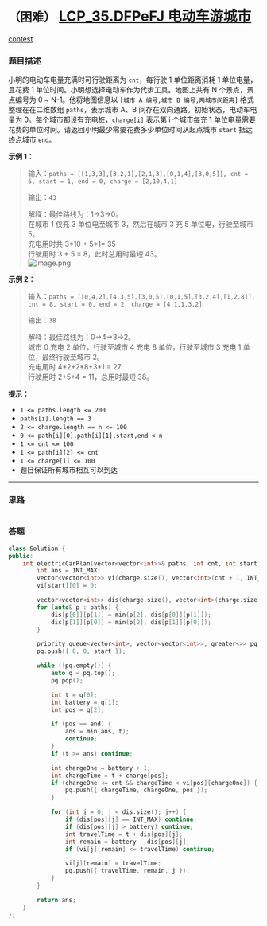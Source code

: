 # `（困难）` [LCP_35.DFPeFJ 电动车游城市](https://leetcode-cn.com/problems/DFPeFJ/)

[contest](https://leetcode-cn.com/contest/season/2021-spring/problems/DFPeFJ/)

### 题目描述
<p>小明的电动车电量充满时可行驶距离为 <code>cnt</code>，每行驶 1 单位距离消耗 1 单位电量，且花费 1 单位时间。小明想选择电动车作为代步工具。地图上共有 N 个景点，景点编号为 0 ~ N-1。他将地图信息以 <code>[城市 A 编号,城市 B 编号,两城市间距离]</code> 格式整理在在二维数组 <code>paths</code>，表示城市 A、B 间存在双向通路。初始状态，电动车电量为 0。每个城市都设有充电桩，<code>charge[i]</code> 表示第 i 个城市每充 1 单位电量需要花费的单位时间。请返回小明最少需要花费多少单位时间从起点城市 <code>start</code> 抵达终点城市 <code>end</code>。</p>
<p><strong>示例 1：</strong></p>
<blockquote>
<p>输入：<code>paths = [[1,3,3],[3,2,1],[2,1,3],[0,1,4],[3,0,5]], cnt = 6, start = 1, end = 0, charge = [2,10,4,1]</code></p>
<p>输出：<code>43</code></p>
<p>解释：最佳路线为：1-&gt;3-&gt;0。<br>
在城市 1 仅充 3 单位电至城市 3，然后在城市 3 充 5 单位电，行驶至城市 5。<br>
充电用时共 3*10 + 5*1= 35<br>
行驶用时 3 + 5 = 8，此时总用时最短 43。<br>
<img src="https://pic.leetcode-cn.com/1616125304-mzVxIV-image.png" alt="image.png" onerror="this.src='data:image/svg+xml,%3Csvg height=\'150\' viewBox=\'0 0 150 150\' width=\'150\' xmlns=\'http://www.w3.org/2000/svg\'%3E%3Cpath d=\'m2465 2286.42347-18.95363-18.92555-50.0112 43.79935-24.62708-24.5906-33.41155 24.5906-22.99654-17.22567v-73.0716c0-2.20914 1.79086-4 4-4h142c2.20914 0 4 1.79086 4 4zm-122-25.59081c5.52285 0 10-4.47052 10-9.98518 0-5.51467-4.47715-9.98519-10-9.98519s-10 4.47052-10 9.98519c0 5.51466 4.47715 9.98518 10 9.98518zm122 40.89296v61.27438c0 2.20914-1.79086 4-4 4h-142c-2.20914 0-4-1.79086-4-4v-53.62625l22.99654 17.22567 33.41155-24.5906 24.62708 24.5906 50.0112-43.79935z\' fill=\'%23eee\' fill-rule=\'evenodd\' transform=\'translate(-2315 -2217)\'/%3E%3C/svg%3E'; "></p>
</blockquote>
<p><strong>示例 2：</strong></p>
<blockquote>
<p>输入：<code>paths = [[0,4,2],[4,3,5],[3,0,5],[0,1,5],[3,2,4],[1,2,8]], cnt = 8, start = 0, end = 2, charge = [4,1,1,3,2]</code></p>
<p>输出：<code>38</code></p>
<p>解释：最佳路线为：0-&gt;4-&gt;3-&gt;2。<br>
城市 0 充电 2 单位，行驶至城市 4 充电 8 单位，行驶至城市 3 充电 1 单位，最终行驶至城市 2。<br>
充电用时 4*2+2*8+3*1 = 27<br>
行驶用时 2+5+4 = 11，总用时最短 38。</p>
</blockquote>
<p><strong>提示：</strong></p>
<ul>
<li><code>1 &lt;= paths.length &lt;= 200</code></li>
<li><code>paths[i].length == 3</code></li>
<li><code>2 &lt;= charge.length == n &lt;= 100</code></li>
<li><code>0 &lt;= path[i][0],path[i][1],start,end &lt; n</code></li>
<li><code>1 &lt;= cnt &lt;= 100</code></li>
<li><code>1 &lt;= path[i][2] &lt;= cnt</code></li>
<li><code>1 &lt;= charge[i] &lt;= 100</code></li>
<li>题目保证所有城市相互可以到达</li>
</ul>


---
### 思路
```
```



### 答题
``` C++
class Solution {
public:
    int electricCarPlan(vector<vector<int>>& paths, int cnt, int start, int end, vector<int>& charge) {
        int ans = INT_MAX;
        vector<vector<int>> vi(charge.size(), vector<int>(cnt + 1, INT_MAX));
        vi[start][0] = 0;

        vector<vector<int>> dis(charge.size(), vector<int>(charge.size(), INT_MAX));
        for (auto& p : paths) {
            dis[p[0]][p[1]] = min(p[2], dis[p[0]][p[1]]);
            dis[p[1]][p[0]] = min(p[2], dis[p[1]][p[0]]);
        }

        priority_queue<vector<int>, vector<vector<int>>, greater<>> pq;
        pq.push({ 0, 0, start });

        while (!pq.empty()) {
            auto q = pq.top();
            pq.pop();

            int t = q[0];
            int battery = q[1];
            int pos = q[2];

            if (pos == end) {
                ans = min(ans, t);
                continue;
            }
            if (t >= ans) continue;

            int chargeOne = battery + 1;
            int chargeTime = t + charge[pos];
            if (chargeOne <= cnt && chargeTime < vi[pos][chargeOne]) {
                pq.push({ chargeTime, chargeOne, pos });
            }

            for (int j = 0; j < dis.size(); j++) {
                if (dis[pos][j] == INT_MAX) continue;
                if (dis[pos][j] > battery) continue;
                int travelTime = t + dis[pos][j];
                int remain = battery - dis[pos][j];
                if (vi[j][remain] <= travelTime) continue;

                vi[j][remain] = travelTime;
                pq.push({ travelTime, remain, j });
            }
        }

        return ans;
    }
};
```





